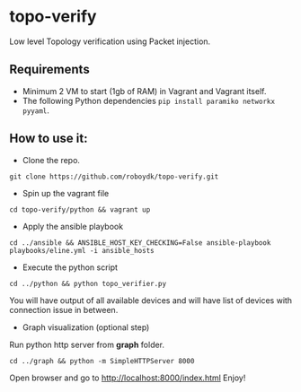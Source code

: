 # topo-verify

Low level Topology verification using Packet injection.

## Requirements

- Minimum 2 VM to start (1gb of RAM) in Vagrant and Vagrant itself.
- The following Python dependencies `pip install paramiko networkx pyyaml`.

## How to use it:

- Clone the repo.

```
git clone https://github.com/roboydk/topo-verify.git
```

- Spin up the vagrant file

```shell
cd topo-verify/python && vagrant up
```

- Apply the ansible playbook

```shell
cd ../ansible && ANSIBLE_HOST_KEY_CHECKING=False ansible-playbook playbooks/eline.yml -i ansible_hosts
```

- Execute the python script

```shell
cd ../python && python topo_verifier.py
```

You will have output of all available devices and will have list of devices with connection issue in between.

- Graph visualization (optional step)

Run python http server from **graph** folder.

```shell
cd ../graph && python -m SimpleHTTPServer 8000
```

Open browser and go to <http://localhost:8000/index.html> Enjoy!
